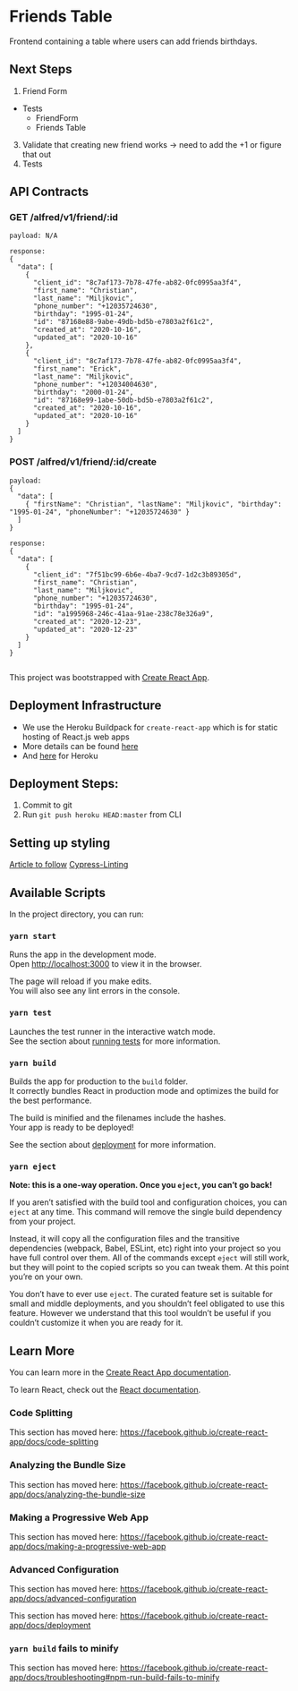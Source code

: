 # Friends Table

Frontend containing a table where users can add friends birthdays.

## Next Steps

1. Friend Form

- Tests
  - FriendForm
  - Friends Table

3. Validate that creating new friend works -> need to add the +1 or figure that out
4. Tests

## API Contracts

### GET /alfred/v1/friend/:id

```
payload: N/A

response:
{
  "data": [
    {
      "client_id": "8c7af173-7b78-47fe-ab82-0fc0995aa3f4",
      "first_name": "Christian",
      "last_name": "Miljkovic",
      "phone_number": "+12035724630",
      "birthday": "1995-01-24",
      "id": "87168e88-9abe-49db-bd5b-e7803a2f61c2",
      "created_at": "2020-10-16",
      "updated_at": "2020-10-16"
    },
    {
      "client_id": "8c7af173-7b78-47fe-ab82-0fc0995aa3f4",
      "first_name": "Erick",
      "last_name": "Miljkovic",
      "phone_number": "+12034004630",
      "birthday": "2000-01-24",
      "id": "87168e99-1abe-50db-bd5b-e7803a2f61c2",
      "created_at": "2020-10-16",
      "updated_at": "2020-10-16"
    }
  ]
}
```

### POST /alfred/v1/friend/:id/create

```
payload:
{
  "data": [
    { "firstName": "Christian", "lastName": "Miljkovic", "birthday": "1995-01-24", "phoneNumber": "+12035724630" }
  ]
}

response:
{
  "data": [
    {
      "client_id": "7f51bc99-6b6e-4ba7-9cd7-1d2c3b89305d",
      "first_name": "Christian",
      "last_name": "Miljkovic",
      "phone_number": "+12035724630",
      "birthday": "1995-01-24",
      "id": "a1995968-246c-41aa-91ae-238c78e326a9",
      "created_at": "2020-12-23",
      "updated_at": "2020-12-23"
    }
  ]
}


```

This project was bootstrapped with [Create React App](https://github.com/facebook/create-react-app).

## Deployment Infrastructure

- We use the Heroku Buildpack for `create-react-app` which is for static hosting of React.js web apps
- More details can be found [here](https://github.com/mars/create-react-app-buildpack)
- And [here](https://blog.heroku.com/deploying-react-with-zero-configuration) for Heroku

## Deployment Steps:

1. Commit to git
2. Run `git push heroku HEAD:master` from CLI

## Setting up styling

[Article to follow](https://www.digitalocean.com/community/tutorials/linting-and-formatting-with-eslint-in-vs-code)
[Cypress-Linting](https://github.com/cypress-io/eslint-plugin-cypress)

## Available Scripts

In the project directory, you can run:

### `yarn start`

Runs the app in the development mode.<br />
Open [http://localhost:3000](http://localhost:3000) to view it in the browser.

The page will reload if you make edits.<br />
You will also see any lint errors in the console.

### `yarn test`

Launches the test runner in the interactive watch mode.<br />
See the section about [running tests](https://facebook.github.io/create-react-app/docs/running-tests) for more information.

### `yarn build`

Builds the app for production to the `build` folder.<br />
It correctly bundles React in production mode and optimizes the build for the best performance.

The build is minified and the filenames include the hashes.<br />
Your app is ready to be deployed!

See the section about [deployment](https://facebook.github.io/create-react-app/docs/deployment) for more information.

### `yarn eject`

**Note: this is a one-way operation. Once you `eject`, you can’t go back!**

If you aren’t satisfied with the build tool and configuration choices, you can `eject` at any time. This command will remove the single build dependency from your project.

Instead, it will copy all the configuration files and the transitive dependencies (webpack, Babel, ESLint, etc) right into your project so you have full control over them. All of the commands except `eject` will still work, but they will point to the copied scripts so you can tweak them. At this point you’re on your own.

You don’t have to ever use `eject`. The curated feature set is suitable for small and middle deployments, and you shouldn’t feel obligated to use this feature. However we understand that this tool wouldn’t be useful if you couldn’t customize it when you are ready for it.

## Learn More

You can learn more in the [Create React App documentation](https://facebook.github.io/create-react-app/docs/getting-started).

To learn React, check out the [React documentation](https://reactjs.org/).

### Code Splitting

This section has moved here: https://facebook.github.io/create-react-app/docs/code-splitting

### Analyzing the Bundle Size

This section has moved here: https://facebook.github.io/create-react-app/docs/analyzing-the-bundle-size

### Making a Progressive Web App

This section has moved here: https://facebook.github.io/create-react-app/docs/making-a-progressive-web-app

### Advanced Configuration

This section has moved here: https://facebook.github.io/create-react-app/docs/advanced-configuration

This section has moved here: https://facebook.github.io/create-react-app/docs/deployment

### `yarn build` fails to minify

This section has moved here: https://facebook.github.io/create-react-app/docs/troubleshooting#npm-run-build-fails-to-minify
